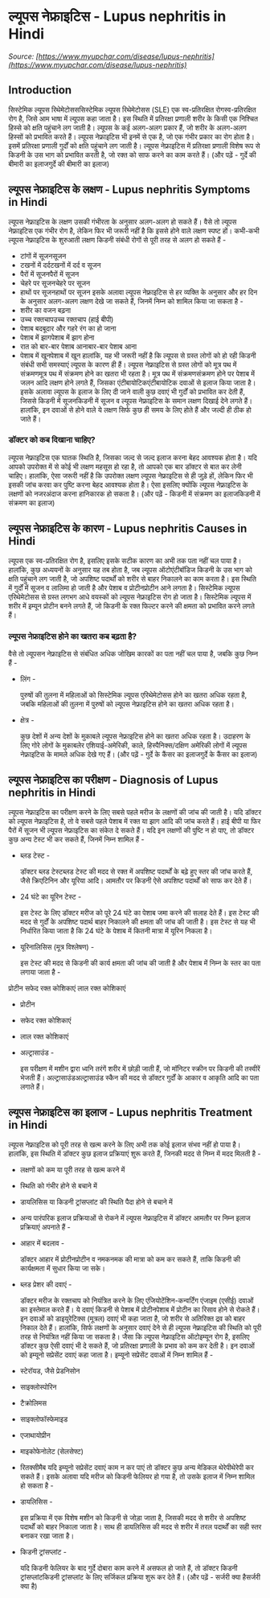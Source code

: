 # ल्यूपस नेफ्राइटिस - Lupus nephritis in Hindi
_Source: [https://www.myupchar.com/disease/lupus-nephritis](https://www.myupchar.com/disease/lupus-nephritis)_

## Introduction
सिस्टेमिक ल्यूपस रिथेमेटोसससिस्टेमिक ल्यूपस रिथेमेटोसस (SLE) एक स्व-प्रतिरक्षित रोगस्व-प्रतिरक्षित रोग है, जिसे आम भाषा में ल्यूपस कहा जाता है। इस स्थिति में प्रतिरक्षा प्रणाली शरीर के किसी एक निश्चित हिस्से को क्षति पहुंचाने लग जाती है। ल्यूपस के कई अलग-अलग प्रकार हैं, जो शरीर के अलग-अलग हिस्सों को प्रभावित करते हैं।
ल्यूपस नेफ्राइटिस भी इनमें से एक है, जो एक गंभीर प्रकार का रोग होता है। इसमें प्रतिरक्षा प्रणाली गुर्दों को क्षति पहुंचाने लग जाती है। ल्यूपस नेफ्राइटिस में प्रतिरक्षा प्रणाली विशेष रूप से किडनी के उस भाग को प्रभावित करती है, जो रक्त को साफ करने का काम करते हैं।
(और पढ़ें - गुर्दे की बीमारी का इलाजगुर्दे की बीमारी का इलाज)

## ल्यूपस नेफ्राइटिस के लक्षण - Lupus nephritis Symptoms in Hindi
ल्यूपस नेफ्राइटिस के लक्षण उसकी गंभीरता के अनुसार अलग-अलग हो सकते हैं। वैसे तो ल्यूपस नेफ्राइटिस एक गंभीर रोग है, लेकिन फिर भी जरूरी नहीं है कि इससे होने वाले लक्षण स्पष्ट हों। कभी-कभी ल्यूपस नेफ्राइटिस के शुरुआती लक्षण किडनी संबंधी रोगों से पूरी तरह से अलग हो सकते हैं -
- टांगों में सूजनसूजन
- टखनों में दर्दटखनों में दर्द व सूजन
- पैरों में सूजनपैरों में सूजन
- चेहरे पर सूजनचेहरे पर सूजन
- हाथों पर सूजनहाथों पर सूजन
इसके अलावा ल्यूपस नेफ्राइटिस से हर व्यक्ति के अनुसार और हर दिन के अनुसार अलग-अलग लक्षण देखे जा सकते हैं, जिनमें निम्न को शामिल किया जा सकता है -
- शरीर का वजन बढ़ना
- उच्च रक्तचापउच्च रक्तचाप (हाई बीपी)
- पेशाब बदबूदार और गहरे रंग का हो जाना
- पेशाब में झागपेशाब में झाग होना
- रात को बार-बार पेशाब आनाबार-बार पेशाब आना
- पेशाब में खूनपेशाब में खून
हालांकि, यह भी जरूरी नहीं है कि ल्यूपस से ग्रस्त लोगों को हो रही किडनी संबंधी सभी समस्याएं ल्यूपस के कारण ही हैं। ल्यूपस नेफ्राइटिस से ग्रस्त लोगों को मूत्र पथ में संक्रमणमूत्र पथ में संक्रमण होने का खतरा भी रहता है। मूत्र पथ में संक्रमणसंक्रमण होने पर पेशाब में जलन आदि लक्षण होने लगते हैं, जिसका एंटीबायोटिकएंटीबायोटिक दवाओं से इलाज किया जाता है।
इसके अलावा ल्यूपस के इलाज के लिए दी जाने वाली कुछ दवाएं भी गुर्दों को प्रभावित कर देती हैं, जिससे किडनी में सूजनकिडनी में सूजन व ल्यूपस नेफ्राइटिस के समान लक्षण दिखाई देने लगते हैं। हालांकि, इन दवाओं से होने वाले ये लक्षण सिर्फ कुछ ही समय के लिए होते हैं और जल्दी ही ठीक हो जाते हैं।
### डॉक्टर को कब दिखाना चाहिए?
ल्यूपस नेफ्राइटिस एक घातक स्थिति है, जिसका जल्द से जल्द इलाज करना बेहद आवश्यक होता है। यदि आपको उपरोक्त में से कोई भी लक्षण महसूस हो रहा है, तो आपको एक बार डॉक्टर से बात कर लेनी चाहिए। हालांकि, ऐसा जरूरी नहीं है कि उपरोक्त लक्षण ल्यूपस नेफ्राइटिस से ही जुड़े हों, लेकिन फिर भी इसकी जांच करवा कर पुष्टि करना बेहद आवश्यक होता है। ऐसा इसलिए क्योंकि ल्यूपस नेफ्राइटिस के लक्षणों को नजरअंदाज करना हानिकारक हो सकता है।
(और पढ़ें - किडनी में संक्रमण का इलाजकिडनी में संक्रमण का इलाज)

## ल्यूपस नेफ्राइटिस के कारण - Lupus nephritis Causes in Hindi
ल्यूपस एक स्व-प्रतिरक्षित रोग है, इसलिए इसके सटीक कारण का अभी तक पता नहीं चल पाया है। हालांकि, कुछ अध्ययनों के अनुसार यह तब होता है, जब ल्यूपस ऑटोएंटीबॉडिज किडनी के उस भाग को क्षति पहुंचाने लग जाती है, जो अपशिष्ट पदार्थों को शरीर से बाहर निकालने का काम करता है। इस स्थिति में गुर्दों में सूजन व लालिमा हो जाती है और पेशाब व प्रोटीनप्रोटीन आने लगता है।
सिस्टेमिक ल्यूपस एरिथेमेटोसस से ग्रस्त लगभग आधे वयस्कों को ल्यूपस नेफ्राइटिस रोग हो जाता है। सिस्टेमिक ल्यूपस में शरीर में इम्यून प्रोटीन बनने लगते हैं, जो किडनी के रक्त फिल्टर करने की क्षमता को प्रभावित करने लगते हैं।
### ल्यूपस नेफ्राइटिस होने का खतरा कब बढ़ता है?
वैसे तो ल्यूपसन नेफ्राइटिस से संबंधित अधिक जोखिम कारकों का पता नहीं चल पाया है, जबकि कुछ निम्न हैं -
- लिंग -
	पुरुषों की तुलना में महिलाओं को सिस्टेमिक ल्यूपस एरिथेमेटोसस होने का खतरा अधिक रहता है, जबकि महिलाओं की तुलना में पुरुषों को ल्यूपस नेफ्राइटिस होने का खतरा अधिक रहता है।
- क्षेत्र -
	कुछ देशों में अन्य देशों के मुकाबले ल्यूपस नेफ्राइटिस होने का खतरा अधिक रहता है। उदाहरण के लिए गोरे लोगों के मुकाबलेर एशियाई-अमेरिकी, काले, हिस्पैनिक्स/दक्षिण अमेरिकी लोगों में ल्यूपस नेफ्राइटिस के मामले अधिक देखे गए हैं।
(और पढ़ें - गुर्दे के कैंसर का इलाजगुर्दे के कैंसर का इलाज)

## ल्यूपस नेफ्राइटिस का परीक्षण - Diagnosis of Lupus nephritis in Hindi
ल्यूपस नेफ्राइटिस का परीक्षण करने के लिए सबसे पहले मरीज के लक्षणों की जांच की जाती है। यदि डॉक्टर को ल्यूपस नेफ्राइटिस है, तो वे सबसे पहले पेशाब में रक्त या झाग आदि की जांच करते हैं। हाई बीपी या फिर पैरों में सूजन भी ल्यूपस नेफ्राइटिस का संकेत दे सकते हैं। यदि इन लक्षणों की पुष्टि न हो पाए, तो डॉक्टर कुछ अन्य टेस्ट भी कर सकते हैं, जिनमें निम्न शामिल हैं -
- ब्लड टेस्ट -
	डॉक्टर ब्लड टेस्टब्लड टेस्ट की मदद से रक्त में अपशिष्ट पदार्थों के बढ़े हुए स्तर की जांच करते हैं, जैसे क्रिएटिनिन और यूरिया आदि। आमतौर पर किडनी ऐसे अपशिष्ट पदार्थों को साफ कर देते हैं।
- 24 घंटे का यूरिन टेस्ट -
	इस टेस्ट के लिए डॉक्टर मरीज को पूरे 24 घंटे का पेशाब जमा करने की सलाह देते हैं। इस टेस्ट की मदद से गुर्दों के अपशिष्ट पदार्थ बाहर निकालने की क्षमता की जांच की जाती है। इस टेस्ट से यह भी निर्धारित किया जाता है कि 24 घंटे के पेशाब में कितनी मात्रा में यूरिन निकला है।
- यूरिनालिसिस (मूत्र विश्लेषण) -
	​इस टेस्ट की मदद से किडनी की कार्य क्षमता की जांच की जाती है और पेशाब में निम्न के स्तर का पता लगाया जाता है -
	
प्रोटीन
सफेद रक्त कोशिकाएं
लाल रक्त कोशिकाएं
- प्रोटीन
- सफेद रक्त कोशिकाएं
- लाल रक्त कोशिकाएं
- अल्ट्रासाउंड -
	इस परीक्षण में मशीन द्वारा ध्वनि तरंगें शरीर में छोड़ी जाती हैं, जो मॉनिटर स्क्रीन पर किडनी की तस्वीरें भेजती हैं। अल्ट्रासाउंडअल्ट्रासाउंड स्कैन की मदद से डॉक्टर गुर्दों के आकार व आकृति आदि का पता लगाते हैं।

## ल्यूपस नेफ्राइटिस का इलाज - Lupus nephritis Treatment in Hindi
ल्यूपस नेफ्राइटिस को पूरी तरह से खत्म करने के लिए अभी तक कोई इलाज संभव नहीं हो पाया है। हालांकि, इस स्थिति में डॉक्टर कुछ इलाज प्रक्रियाएं शुरू करते हैं, जिनकी मदद से निम्न में मदद मिलती है -
- लक्षणों को कम या पूरी तरह से खत्म करने में
- स्थिति को गंभीर होने से बचाने में
- डायलिसिस या किडनी ट्रांसप्लांट की स्थिति पैदा होने से बचाने में
- अन्य पारंपरिक इलाज प्रक्रियाओं से रोकने में
ल्यूपस नेफ्राइटिस में डॉक्टर आमतौर पर निम्न इलाज प्रक्रियाएं अपनाते हैं -
- आहार में बदलाव -
	डॉक्टर आहार में प्रोटीनप्रोटीन व नमकनमक की मात्रा को कम कर सकते हैं, ताकि किडनी की कार्यक्षमता में सुधार किया जा सके।
- ब्लड प्रेशर की दवाएं -
	डॉक्टर मरीज के रक्तचाप को नियंत्रित करने के लिए एंजियोटेंशिन-कन्वर्टिंग एंजाइम (एसीई) दवाओं का इस्तेमाल करते हैं। ये दवाएं किडनी से पेशाब में प्रोटीनपेशाब में प्रोटीन का रिसाव होने से रोकते हैं। इन दवाओं को डाइयुरेटिक्स (मूत्रल) दवाएं भी कहा जाता है, जो शरीर से अतिरिक्त द्रव को बाहर निकाल देते हैं।
हालांकि, सिर्फ लक्षणों के अनुसार दवाएं देने से ही ल्यूपस नेफ्राइटिस की स्थिति को पूरी तरह से नियंत्रित नहीं किया जा सकता है। जैसा कि ल्यूपस नेफ्राइटिस ऑटोइम्यून रोग है, इसलिए डॉक्टर कुछ ऐसी दवाएं भी दे सकते हैं, जो प्रतिरक्षा प्रणाली के प्रभाव को कम कर देती है। इन दवाओं को इम्यूनो सप्रेसेंट दवाएं कहा जाता है। इम्यूनो सप्रेसेंट दवाओं में निम्न शामिल हैं -
- स्टेरॉयड, जैसे प्रेडनिसोन
- साइक्लोस्पोरिन
- टैक्रोलिमस
- साइक्लोफॉस्फेमाइड
- एजाथायोप्रीन
- माइकोफेनोलेट (सेलसेफ्ट)
- रितक्सीमैब
यदि इम्यूनो सप्रेसेंट दवाएं काम न कर पाएं तो डॉक्टर कुछ अन्य मेडिकल थेरेपीथेरेपी कर सकते हैं। इसके अलावा यदि मरीज को किडनी फेलियर हो गया है, तो उसके इलाज में निम्न शामिल हो सकता है -
- डायलिसिस -
	इस प्रक्रिया में एक विशेष मशीन को किडनी से जोड़ा जाता है, जिसकी मदद से शरीर से अपशिष्ट पदार्थों को बाहर निकाला जाता है। साथ ही डायलिसिस की मदद से शरीर में तरल पदार्थों का सही स्तर बनाकर रखा जाता है।
- किडनी ट्रांसप्लांट -
	यदि किडनी फेलियर के बाद गुर्दे दोबारा काम करने में असफल हो जाते हैं, तो डॉक्टर किडनी ट्रांसप्लांटकिडनी ट्रांसप्लांट के लिए सर्जिकल प्रक्रिया शुरू कर देते हैं।
(और पढ़ें - सर्जरी क्या हैसर्जरी क्या है)

